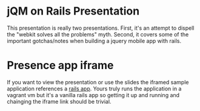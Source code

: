 # jQM on Rails Presentation

This presentation is really two presentations. First, it's an attempt to dispell the "webkit solves all the problems" myth. Second, it covers some of the important gotchas/notes when building a jquery mobile app with rails.

# Presence app iframe

If you want to view the presentation or use the slides the iframed sample application references a [rails app](https://github.com/johnbender/jqm-rails). Yours truly runs the application in a vagrant vm but it's a vanilla rails app so getting it up and running and chainging the iframe link should be trivial.
